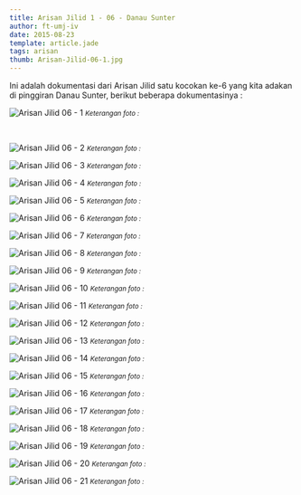 ```yaml
---
title: Arisan Jilid 1 - 06 - Danau Sunter
author: ft-umj-iv
date: 2015-08-23
template: article.jade
tags: arisan
thumb: Arisan-Jilid-06-1.jpg
---
```


Ini adalah dokumentasi dari Arisan Jilid satu kocokan ke-6 yang kita adakan di pinggiran Danau Sunter, berikut beberapa dokumentasinya :

![Arisan Jilid 06 - 1](/story/assets/img/Arisan-Jilid-06-1.jpg)
<small>_Keterangan foto :_</small>

<br/>
<span class="more"></span>

![Arisan Jilid 06 - 2](/story/assets/img/Arisan-Jilid-06-2.jpg)
<small>_Keterangan foto :_</small>

![Arisan Jilid 06 - 3](/story/assets/img/Arisan-Jilid-06-3.jpg)
<small>_Keterangan foto :_</small>

![Arisan Jilid 06 - 4](/story/assets/img/Arisan-Jilid-06-4.jpg)
<small>_Keterangan foto :_</small>

![Arisan Jilid 06 - 5](/story/assets/img/Arisan-Jilid-06-5.jpg)
<small>_Keterangan foto :_</small>

![Arisan Jilid 06 - 6](/story/assets/img/Arisan-Jilid-06-6.jpg)
<small>_Keterangan foto :_</small>

![Arisan Jilid 06 - 7](/story/assets/img/Arisan-Jilid-06-7.jpg)
<small>_Keterangan foto :_</small>

![Arisan Jilid 06 - 8](/story/assets/img/Arisan-Jilid-06-8.jpg)
<small>_Keterangan foto :_</small>

![Arisan Jilid 06 - 9](/story/assets/img/Arisan-Jilid-06-9.jpg)
<small>_Keterangan foto :_</small>

![Arisan Jilid 06 - 10](/story/assets/img/Arisan-Jilid-06-10.jpg)
<small>_Keterangan foto :_</small>

![Arisan Jilid 06 - 11](/story/assets/img/Arisan-Jilid-06-11.jpg)
<small>_Keterangan foto :_</small>

![Arisan Jilid 06 - 12](/story/assets/img/Arisan-Jilid-06-12.jpg)
<small>_Keterangan foto :_</small>

![Arisan Jilid 06 - 13](/story/assets/img/Arisan-Jilid-06-13.jpg)
<small>_Keterangan foto :_</small>

![Arisan Jilid 06 - 14](/story/assets/img/Arisan-Jilid-06-14.jpg)
<small>_Keterangan foto :_</small>

![Arisan Jilid 06 - 15](/story/assets/img/Arisan-Jilid-06-15.jpg)
<small>_Keterangan foto :_</small>

![Arisan Jilid 06 - 16](/story/assets/img/Arisan-Jilid-06-16.jpg)
<small>_Keterangan foto :_</small>

![Arisan Jilid 06 - 17](/story/assets/img/Arisan-Jilid-06-17.jpg)
<small>_Keterangan foto :_</small>

![Arisan Jilid 06 - 18](/story/assets/img/Arisan-Jilid-06-18.jpg)
<small>_Keterangan foto :_</small>

![Arisan Jilid 06 - 19](/story/assets/img/Arisan-Jilid-06-19.jpg)
<small>_Keterangan foto :_</small>

![Arisan Jilid 06 - 20](/story/assets/img/Arisan-Jilid-06-20.jpg)
<small>_Keterangan foto :_</small>

![Arisan Jilid 06 - 21](/story/assets/img/Arisan-Jilid-06-21.jpg)
<small>_Keterangan foto :_</small>